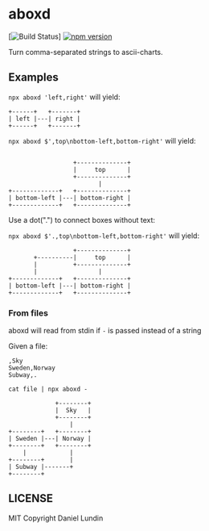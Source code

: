 # aboxd
[![Build Status](https://travis-ci.org/daniel-lundin/aboxd.svg?branch=master)]
[![npm version](https://badge.fury.io/js/aboxd.svg)](https://badge.fury.io/js/aboxd)

Turn comma-separated strings to ascii-charts.

## Examples

`npx aboxd 'left,right'` will yield:

```
+------+   +-------+
| left |---| right |
+------+   +-------+
```

`npx aboxd $',top\nbottom-left,bottom-right'` will yield:

```

                  +--------------+
                  |     top      |
                  +--------------+
                         |           
+-------------+   +--------------+
| bottom-left |---| bottom-right |
+-------------+   +--------------+
```

Use a dot(".") to connect boxes without text:

`npx aboxd $'.,top\nbottom-left,bottom-right'` will yield:

```
                  +--------------+
       +----------|     top      |
       |          +--------------+
       |                 |           
+-------------+   +--------------+
| bottom-left |---| bottom-right |
+-------------+   +--------------+
```

### From files

aboxd will read from stdin if `-` is passed instead of a string

Given a file:

```
,Sky
Sweden,Norway
Subway,.
```

`cat file | npx aboxd -`

```
             +--------+
             |  Sky   |
             +--------+
                 |        
+--------+   +--------+
| Sweden |---| Norway |
+--------+   +--------+
    |            |        
+--------+       |     
| Subway |-------+     
+--------+             
```


## LICENSE

MIT Copyright Daniel Lundin
